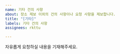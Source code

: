 ```yaml
---
name: 기타 건의 사항
about: 장소 제보 이외의 건의 사항이나 요청 사항을 제보합니다.
title: "[기타]"
labels: 기타 건의 사항
assignees: rkttu

---
```


자유롭게 요청하실 내용을 기재해주세요.
